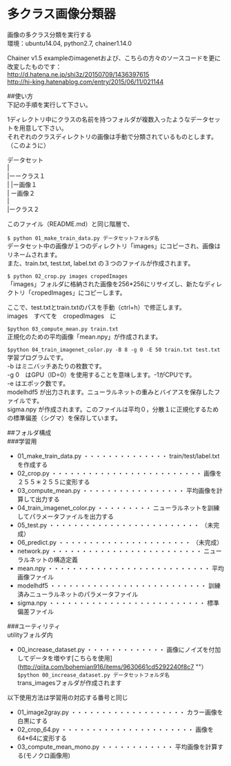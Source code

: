 # 多クラス画像分類器  
画像の多クラス分類を実行する  
環境：ubuntu14.04, python2.7, chainer1.14.0  

Chainer v1.5 exampleのimagenetおよび、こちらの方々のソースコードを更に改変したものです：  
<http://d.hatena.ne.jp/shi3z/20150709/1436397615>  
<http://hi-king.hatenablog.com/entry/2015/06/11/021144>  

##使い方  
下記の手順を実行して下さい。  


1ディレクトリ中にクラスの名前を持つフォルダが複数入ったようなデータセットを用意して下さい。  
それぞれのクラスディレクトリの画像は手動で分類されているものとします。  
（このように）  


データセット  
|  
|ーークラス１  
|	|ー画像１  
| 	ー画像２  
|  
|ークラス２  


このファイル（README.md）と同じ階層で、  
  
`$ python 01_make_train_data.py データセットフォルダ名`  
データセット中の画像が１つのディレクトリ「images」にコピーされ、画像はリネームされます。  
また、train.txt, test.txt, label.txt の３つのファイルが作成されます。  


`$ python 02_crop.py images cropedImages`  
「images」フォルダに格納された画像を256*256にリサイズし、新たなディレクトリ「cropedImages」にコピーします。  


ここで、test.txtとtrain.txtのパスを手動（ctrl+h）で修正します。  
images　すべてを　cropedImages　に  


`$python 03_compute_mean.py train.txt`  
正規化のための平均画像「mean.npy」が作成されます。  


`$python 04_train_imagenet_color.py -B 8 -g 0 -E 50 train.txt test.txt`  
学習プログラムです。  
-b はミニバッチあたりの枚数です。  
-g 0　はGPU（ID=0）を使用することを意味します。-1がCPUです。  
-e はエポック数です。  
modelhdf5 が出力されます。ニューラルネットの重みとバイアスを保存したファイルです。  
sigma.npy が作成されます。このファイルは平均０，分散１に正規化するための標準偏差（シグマ）を保存しています。  

##フォルダ構成  
###学習用
* 01_make_train_data.py ・・・・・・・・・・・・・・ train/test/label.txtを作成する  
* 02_crop.py ・・・・・・・・・・・・・・・・・・・・・・・・・ 画像を２５５＊２５５に変形する  
* 03_compute_mean.py ・・・・・・・・・・・・・・・・・ 平均画像を計算して出力する  
* 04_train_imagenet_color.py ・・・・・・・・・ ニューラルネットを訓練してパラメータファイルを出力する  
* 05_test.py ・・・・・・・・・・・・・・・・・・・・・・・・・ （未完成）  
* 06_predict.py ・・・・・・・・・・・・・・・・・・・・・・ （未完成）  
* network.py ・・・・・・・・・・・・・・・・・・・・・・・・・ ニューラルネットの構造定義  
* mean.npy ・・・・・・・・・・・・・・・・・・・・・・・・・・・ 平均画像ファイル  
* modelhdf5 ・・・・・・・・・・・・・・・・・・・・・・・・・・ 訓練済みニューラルネットのパラメータファイル  
* sigma.npy ・・・・・・・・・・・・・・・・・・・・・・・・・・ 標準偏差ファイル  


###ユーティリティ  
utilityフォルダ内  
  
* 00_increase_dataset.py ・・・・・・・・・・・・・ 画像にノイズを付加してデータを増やす[こちらを使用](http://qiita.com/bohemian916/items/9630661cd5292240f8c7 ""）  
`$python 00_increase_dataset.py データセットフォルダ名`  
trans_imagesフォルダが作成されます  
  
以下使用方法は学習用の対応する番号と同じ
* 01_image2gray.py ・・・・・・・・・・・・・・・・・・・ カラー画像を白黒にする  
* 02_crop_64.py ・・・・・・・・・・・・・・・・・・・・・・ 画像を64*64に変形する  
* 03_compute_mean_mono.py ・・・・・・・・・・・・ 平均画像を計算する(モノクロ画像用)  




